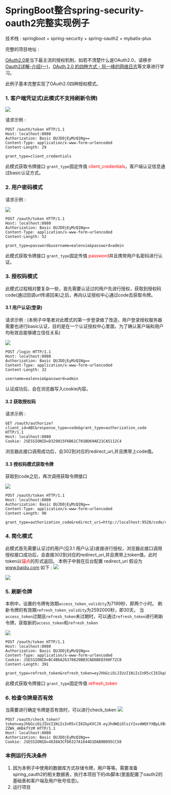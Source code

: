 SpringBoot整合spring-security-oauth2完整实现例子
========================



技术栈 : springboot + spring-security + spring-oauth2 + mybatis-plus 

完整的项目地址 : 

[OAuth2.0](https://oauth.net/2/)是当下最主流的授权机制，如若不清楚什么是OAuth2.0，请移步[Oauth2详解-介绍(一)](https://www.jianshu.com/p/84a4b4a1e833)，[OAuth 2.0 的四种方式 - 阮一峰的网络日志](http://www.ruanyifeng.com/blog/2019/04/oauth-grant-types.html)等文章进行学习。

此例子基本完整实现了OAuth2.0四种授权模式。


### 1. 客户端凭证式(此模式不支持刷新令牌)

![](https://img2020.cnblogs.com/blog/994599/202102/994599-20210203140609030-750274907.png)


请求示例 : 
```
POST /oauth/token HTTP/1.1
Host: localhost:8080
Authorization: Basic QUJDOjEyMzQ1Ng==
Content-Type: application/x-www-form-urlencoded
Content-Length: 29

grant_type=client_credentials
```

此模式获取令牌接口 `grant_type`固定传值 <font color='red'>client_credentials</font>，客户端认证信息通过basic认证方式。


### 2. 用户密码模式

请求示例 : 

![](https://img2020.cnblogs.com/blog/994599/202102/994599-20210203140849090-463914185.png)


```
POST /oauth/token HTTP/1.1
Host: localhost:8080
Authorization: Basic QUJDOjEyMzQ1Ng==
Content-Type: application/x-www-form-urlencoded
Content-Length: 52

grant_type=password&username=ealenxie&password=admin
```
此模式获取令牌接口 `grant_type`固定传值 <font color='red'>password</font>并且携带用户名密码进行认证。


### 3. 授权码模式

此模式过程相对要复杂一些，首先需要认证过的用户先进行授权，获取到授权码code(通过回调url传递回来)之后，再向认证授权中心通过code去获取令牌。

#### 3.1 用户认证(登录)

请求示例  :
(本例子中笔者对此模式的第一步登录做了改造，用户登录授权服务器需要也进行basic认证，目的是在一个认证授权中心里面，为了确认客户端和用户均有效且能够建立信任关系)

![](https://img2020.cnblogs.com/blog/994599/202102/994599-20210203141150447-1796077322.png)

```
POST /login HTTP/1.1
Host: localhost:8080
Authorization: Basic QUJDOjEyMzQ1Ng==
Content-Type: application/x-www-form-urlencoded
Content-Length: 32

username=ealenxie&password=admin
```
认证成功后，会在浏览器写入cookie内容。


#### 3.2 获取授权码

请求示例 : 

```
GET /oauth/authorize?client_id=ABC&response_type=code&grant_type=authorization_code HTTP/1.1
Host: localhost:8080
Cookie: JSESSIONID=D329015F6B61C701BD69AE21CA5112C4
```

浏览器此接口调用成功后，会302到对应的redirect_uri,并且携带上code值。


#### 3.3 授权码模式获取令牌

获取到code之后，再次调用获取令牌接口

![](https://img2020.cnblogs.com/blog/994599/202102/994599-20210203141532941-1192533333.png)

```
POST /oauth/token HTTP/1.1
Host: localhost:8080
Authorization: Basic QUJDOjEyMzQ1Ng==
Content-Type: application/x-www-form-urlencoded
Content-Length: 90

grant_type=authorization_code&redirect_uri=http://localhost:9528/code/redirect&code=3EZOug
```

### 4. 简化模式

此模式首先需要认证过的用户(见3.1 用户认证)直接进行授权，浏览器此接口调用授权接口成功后，会直接302到对应的redirect_uri,并且携带上token值，此时token以<font color='red'>锚点</font>的形式返回。
本例子中我在后台配置 redirect_uri 假设为 www.baidu.com 如下 : 
![](https://img2020.cnblogs.com/blog/994599/202102/994599-20210203152616881-566304748.png)



![](https://img2020.cnblogs.com/blog/994599/202102/994599-20210203145138530-258931100.png)

### 5. 刷新令牌

本例中，设置的令牌有效期`access_token_validity`为7199秒，即两个小时。
刷新令牌的有效期`refresh_token_validity`为2592000秒，即30天。
当`access_token`过期且`refresh_token`未过期时，可以通过`refresh_token`进行刷新令牌，获取新的`access_token`和`refresh_token`

![](https://img2020.cnblogs.com/blog/994599/202102/994599-20210203151933958-120036858.png)

```
POST /oauth/token HTTP/1.1
Host: localhost:8080
Authorization: Basic QUJDOjEyMzQ1Ng==
Content-Type: application/x-www-form-urlencoded
Cookie: JSESSIONID=BC4B6A26370829BB3CAD6BED398F72C8
Content-Length: 391

grant_type=refresh_token&refresh_token=eyJhbGciOiJIUzI1NiIsInR5cCI6IkpXVCJ9xxxx.....

```

此模式获取令牌接口 `grant_type`固定传值 <font color='red'>refresh_token</font>

### 6. 检查令牌是否有效

当需要进行确定令牌是否有效时，可以进行check_token
![](https://img2020.cnblogs.com/blog/994599/202102/994599-20210203152744359-1285977795.png)

```
POST /oauth/check_token?token=eyJhbGciOiJIUzI1NiIsInR5cCI6IkpXVCJ9.eyJhdWQiOlsiY2xvdWQtYXBpLXBsYXRmb3JtIl0sImV4cCI6MTYxMjM3OTkxMSwidXNlcl9uYW1lIjoiZWFsZW54aWUiLCJqdGkiOiJhZWVmMDhkZS02YTExLTQ3NDAtYTQzNS0wNTMyMThkYTMyYzkiLCJjbGllbnRfaWQiOiJBQkMiLCJzY29wZSI6WyJyZWFkIiwid3JpdGUiXX0.NPTkpwwdnaKSiPzUgILnnhjawgAuw-ZZWk_4HbkfYzM HTTP/1.1
Host: localhost:8080
Authorization: Basic QUJDOjEyMzQ1Ng==
Cookie: JSESSIONID=4838A3CFD6327A1644D1DAB0B095CC58

```

### 本例运行先决条件
    
1. 因为本例子中使用的数据库方式存储令牌，用户等等。需要准备spring_oauth2的相关数据表，执行本项目下的db脚本(里面配置了oauth2的基础表和客户端及用户账号信息)。
2. 运行项目



